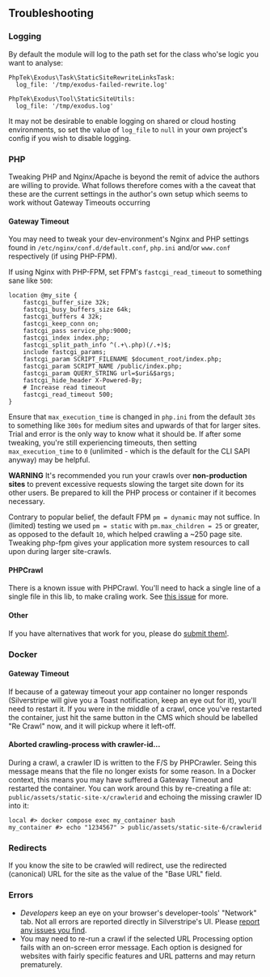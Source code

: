 ## Troubleshooting

### Logging

By default the module will log to the path set for the class who'se logic you want to analyse:

```
PhpTek\Exodus\Task\StaticSiteRewriteLinksTask:
  log_file: '/tmp/exodus-failed-rewrite.log'

PhpTek\Exodus\Tool\StaticSiteUtils:
  log_file: '/tmp/exodus.log'
```

It may not be desirable to enable logging on shared or cloud hosting environments, so set the value of `log_file` to `null` in your own project's config if you wish to disable logging.

### PHP

Tweaking PHP and Nginx/Apache is beyond the remit of advice the authors are willing to provide. What follows therefore comes with a the caveat that these are the current settings in the author's own setup which seems to work without Gateway Timeouts occurring

#### **Gateway Timeout**

You may need to tweak your dev-environment's Nginx and PHP settings found in `/etc/nginx/conf.d/default.conf`, `php.ini` and/or `www.conf` respectively (if using PHP-FPM).

If using Nginx with PHP-FPM, set FPM's `fastcgi_read_timeout` to something sane like `500`:

```
location @my_site {
    fastcgi_buffer_size 32k;
    fastcgi_busy_buffers_size 64k;
    fastcgi_buffers 4 32k;
    fastcgi_keep_conn on;
    fastcgi_pass service_php:9000;
    fastcgi_index index.php;
    fastcgi_split_path_info ^(.+\.php)(/.+)$;
    include fastcgi_params;
    fastcgi_param SCRIPT_FILENAME $document_root/index.php;
    fastcgi_param SCRIPT_NAME /public/index.php;
    fastcgi_param QUERY_STRING url=$uri&$args;
    fastcgi_hide_header X-Powered-By;
    # Increase read timeout
    fastcgi_read_timeout 500;
}
```

Ensure that `max_execution_time` is changed in `php.ini` from the default `30s` to something like `300s` for medium sites and upwards of that for larger sites. Trial and error is the only way to know what it should be. If after some tweaking, you're still experiencing timeouts, then setting `max_execution_time` to `0` (unlimited - which is the default for the CLI SAPI anyway) may be helpful.

**WARNING** It's recommended you run your crawls over **non-production sites** to prevent excessive requests slowing the target site down for its other users. Be prepared to kill the PHP process or container if it becomes necessary.

Contrary to popular belief, the default FPM `pm = dynamic` may not suffice. In (limited) testing we used `pm = static` with `pm.max_children = 25` or greater, as opposed to the default `10`, which helped crawling a ~250 page site. Tweaking php-fpm gives your application more system resources to call upon during larger site-crawls.

#### **PHPCrawl**

There is a known issue with PHPCrawl. You'll need to hack a single line of a single file in this lib, to make craling work. See [this issue](https://github.com/phptek/silverstripe-exodus/issues/17) for more.

#### **Other**

If you have alternatives that work for you, please do [submit them!](https://github.com/phptek/silverstripe-exodus/issues).

### Docker

#### Gateway Timeout

If because of a gateway timeout your app container no longer responds (Silverstripe will give you a Toast notification, keep an eye out for it), you'll need to restart it. If you were in the middle of a crawl, once you've restarted the container, just hit the same button in the CMS which should be labelled "Re Crawl" now, and it will pickup where it left-off.

#### Aborted crawling-process with crawler-id...

During a crawl, a crawler ID is written to the F/S by PHPCrawler. Seing this message means that the file no longer exists for some reason. In a Docker context, this means you may have suffered a Gateway Timeout and restarted the container. You can work around this by re-creating a file at: `public/assets/static-site-x/crawlerid` and echoing the missing crawler ID into it:

```
local #> docker compose exec my_container bash
my_container #> echo "1234567" > public/assets/static-site-6/crawlerid
```

### Redirects

If you know the site to be crawled will redirect, use the redirected (canonical) URL for the site as the value of the "Base URL" field.

### Errors

* _Developers_ keep an eye on your browser's developer-tools' "Network" tab. Not all errors are reported directly in Silverstripe's UI. Please [report any issues you find](https://github.com/phptek/silverstripe-exodus/issues).  
* You may need to re-run a crawl if the selected URL Processing option fails with an on-screen error message. Each option is designed for websites with fairly specific features and URL patterns and may return prematurely.
